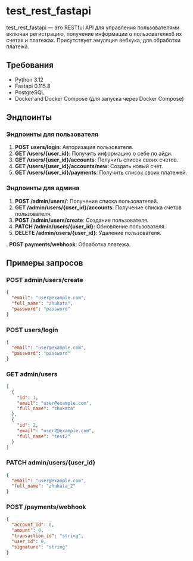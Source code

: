 # test_rest_fastapi


test_rest_fastapi — это RESTful API для управления пользователями включая регистрацию, получение информации о пользователяхб их счетах и платежах. Присутствует эмуляция вебхука, для обработки платежа.


## Требования
* Python 3.12
* Fastapi 0.115.8
* PostgreSQL
* Docker and Docker Compose (для запуска через Docker Compose)

## Эндпоинты
### Эндпоинты для пользователя
1. **POST users/login**: Авторизация пользователя.
2. **GET /users/{user_id}**: Получить информацию о себе по айди.
3. **GET /users/{user_id}/accounts**: Получить список своих счетов.
4. **GET /users/{user_id}/accounts/new**: Создать новый счет.
5. **GET /users/{user_id}/payments**: Получить список своих платежей.

### Эндпоинты для админа
1. **POST /admin/users/**: Получение списка пользователей.
2. **GET /admin/users/{user_id}/accounts**: Получение списка счетов пользователя.
3. **POST /admin/users/create**: Создание пользователя.
4. **PATCH /admin/users/{user_id}**: Обновление пользователя.
5. **DELETE /admin/users/{user_id}**: Удаление пользователя.

. **POST payments/webhook**: Обработка платежа.

## Примеры запросов
### POST admin/users/create
```json
{
  "email": "user@example.com",
  "full_name": "zhukata",
  "password": "password"
}
```

### POST users/login
```json
{
  "email": "user@example.com",
  "password": "password"
}
```

### GET admin/users
```json
[
  {
    "id": 1,
    "email": "user@example.com",
    "full_name": "zhukata"
  },
  {
    "id": 2,
    "email": "user2@example.com",
    "full_name": "test2"
  }
]
```

### PATCH admin/users/{user_id}
```json
{
  "email": "user@example.com",
  "full_name": "zhukata_2"
}
```

### POST /payments/webhook
```json
{
  "account_id": 0,
  "amount": 0,
  "transaction_id": "string",
  "user_id": 0,
  "signature": "string"
}
```